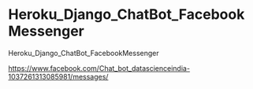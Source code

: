 # Heroku_Django_ChatBot_FacebookMessenger
Heroku_Django_ChatBot_FacebookMessenger

https://www.facebook.com/Chat_bot_datascienceindia-1037261313085981/messages/
